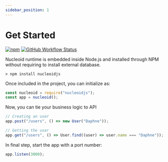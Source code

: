 ```yaml
---
sidebar_position: 1
---
```


# Get Started

[![npm](https://img.shields.io/npm/v/nucleoidjs)](https://www.npmjs.com/package/nucleoidjs) [![GitHub Workflow Status](https://img.shields.io/github/workflow/status/nucleoidjs/nucleoid/Test)](https://github.com/NucleoidJS/Nucleoid/actions/workflows/test.yml)

Nucleoid runtime is embedded inside Node.js and installed through NPM without requiring to install external database.

```shell
> npm install nucleoidjs
```

Once included in the project, you can initialize as:

```javascript
const nucleoid = require("nucleoidjs");
const app = nucleoid();
```

Now, you can tie your business logic to API

```javascript
// Creating an user
app.post("/users", () => new User("Daphne"));

// Getting the user
app.get("/users", () => User.find((user) => user.name === "Daphne"));
```

In final step, start the app with a port number:

```javascript
app.listen(3000);
```

